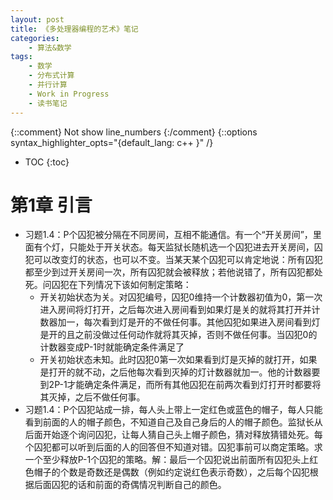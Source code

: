 ```yaml
---
layout: post
title: 《多处理器编程的艺术》笔记
categories:
    - 算法&数学
tags:
    - 数学
    - 分布式计算
    - 并行计算
    - Work in Progress
    - 读书笔记
---
```


{::comment} Not show line_numbers {:/comment}
{::options syntax_highlighter_opts="{default_lang: c++ \}" /}

* TOC
{:toc}

# 第1章 引言

- 习题1.4：P个囚犯被分隔在不同房间，互相不能通信。有一个“开关房间”，里面有个灯，只能处于开关状态。每天监狱长随机选一个囚犯进去开关房间，囚犯可以改变灯的状态，也可以不变。当某天某个囚犯可以肯定地说：所有囚犯都至少到过开关房间一次，所有囚犯就会被释放；若他说错了，所有囚犯都处死。问囚犯在下列情况下该如何制定策略：
  - 开关初始状态为关。对囚犯编号，囚犯0维持一个计数器初值为0，第一次进入房间将灯打开，之后每次进入房间看到如果灯是关的就将其打开并计数器加一，每次看到灯是开的不做任何事。其他囚犯如果进入房间看到灯是开的且之前没做过任何动作就将其灭掉，否则不做任何事。当囚犯0的计数器变成P-1时就能确定条件满足了
  - 开关初始状态未知。此时囚犯0第一次如果看到灯是灭掉的就打开，如果是打开的就不动，之后他每次看到灭掉的灯计数器就加一。他的计数器要到2P-1才能确定条件满足，而所有其他囚犯在前两次看到灯打开时都要将其灭掉，之后不做任何事。
- 习题1.4：P个囚犯站成一排，每人头上带上一定红色或蓝色的帽子，每人只能看到前面的人的帽子颜色，不知道自己及自己身后的人的帽子颜色。监狱长从后面开始逐个询问囚犯，让每人猜自己头上帽子颜色，猜对释放猜错处死。每个囚犯都可以听到后面的人的回答但不知道对错。囚犯事前可以商定策略。求一个至少释放P-1个囚犯的策略。解：最后一个囚犯说出前面所有囚犯头上红色帽子的个数是奇数还是偶数（例如约定说红色表示奇数），之后每个囚犯根据后面囚犯的话和前面的奇偶情况判断自己的颜色。

